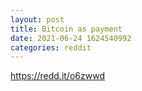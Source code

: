 ```yaml
--- 
layout: post 
title: Bitcoin as payment 
date: 2021-06-24 1624540992 
categories: reddit 
--- 
```

https://redd.it/o6zwwd
